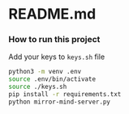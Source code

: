 # README.md

### How to run this project

Add your keys to `keys.sh` file

``` sh
python3 -m venv .env
source .env/bin/activate
source ./keys.sh
pip install -r requirements.txt
python mirror-mind-server.py
```
